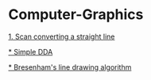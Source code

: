 # Computer-Graphics

[1. Scan converting a straight line](https://github.com/NishkarshRaj/Computer-Graphics/tree/master/Scan%20converting%20a%20straight%20line)

  [* Simple DDA](https://github.com/NishkarshRaj/Computer-Graphics/blob/master/Scan%20converting%20a%20straight%20line/SimpleDDA.cpp)
  
  [* Bresenham's line drawing algorithm](https://github.com/NishkarshRaj/Computer-Graphics/blob/master/Scan%20converting%20a%20straight%20line/Bresenhams.cpp)
